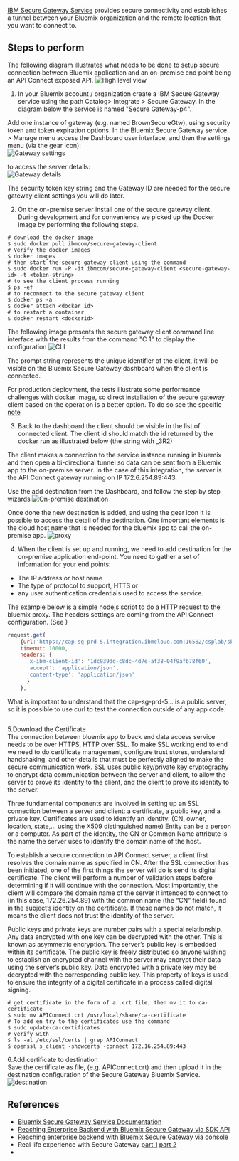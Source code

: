 [IBM Secure Gateway Service](https://console.ng.bluemix.net/docs/services/SecureGateway/secure_gateway.html) provides secure connectivity and establishes a tunnel between your Bluemix organization and the remote location that you want to connect to.

## Steps to perform
The following diagram illustrates what needs to be done to setup secure connection between Bluemix application and an on-premise end point being an API Connect exposed API.
![High level view](./sg-hl-view.png)

1. In your Bluemix account / organization create a IBM Secure Gateway service using the path Catalog> Integrate > Secure Gateway.  In the diagram below the service is named "Secure Gateway-p4".

 Add one instance of gateway (e.g. named BrownSecureGtw), using security token and token expiration options. In the Bluemix Secure Gateway service >  Manage menu access the Dashboard user interface, and then the settings menu (via the gear icon):  
 ![Gateway settings](./gear.png)  

 to access the server details:  
 ![Gateway details](sg-serv-details.png)

 The security token key string and the Gateway ID are needed for the secure gateway client settings you will do later.

2. On the on-premise server install one of the secure gateway client. During development and for convenience we picked up the Docker image by performing the following steps.

 ```
# download the docker image
$ sudo docker pull ibmcom/secure-gateway-client
# Verify the docker images
$ docker images
# then start the secure gateway client using the command
$ sudo docker run -P -it ibmcom/secure-gateway-client <secure-gateway-id> -t <token-string>
# to see the client process running                                  
$ ps -ef
# to reconnect to the secure gateway client
$ docker ps -a
$ docker attach <docker id>
# to restart a container
$ docker restart <dockerid>
```  
The following image presents the secure gateway client command line interface with the results from the command "C 1" to display the configuration
![CLI](sg-cli.png)  

 The prompt  string represents the unique identifier of the client, it will be visible on the Bluemix Secure Gateway dashboard when the client is connected.

 For production deployment, the tests illustrate some performance challenges with docker image, so direct installation of the secure gateway client based on the operation is a better option. To do so see the specific [note](intall_linux_client.md)

3. Back to the dashboard the client should be visible in the list of connected client. The client id should match the id returned by the docker run as illustrated below (the string with _3R2)

 The client makes a connection to the service instance running in bluemix and then open a bi-directional tunnel so data can be sent from a Bluemix app to the on-premise server. In the case of this integration, the server is the API Connect gateway running on IP 172.6.254.89:443.

 Use the add destination from the Dashboard, and follow the step by step wizards
 ![On-premise destination](add-destination.png)

 Once done the new destination is added, and using the gear icon it is possible to access the detail of the destination. One important elements is the cloud host name that is needed for the bluemix app to call the on-premise app.
 ![proxy](cloud-host.png)

4. When the client is set up and running, we need to add destination for the on-premise application end-point. You need to gather a set of information for your end points:
 * The IP address or host name
 * The type of protocol to support, HTTS or
 * any user authentication credentials used to access the service.

 The example below is a simple nodejs script to do a HTTP request to the bluemix proxy. The headers settings are coming from the API Connect configuration. (See []())
```javascript
request.get(
    {url:'https://cap-sg-prd-5.integration.ibmcloud.com:16582/csplab/sb/sample-inventory-api/items',
    timeout: 10000,
    headers: {
      'x-ibm-client-id': '1dc939dd-c8dc-4d7e-af38-04f9afb78f60',
      'accept': 'application/json',
      'content-type': 'application/json'
      }
    },
```

 What is important to understand that the cap-sg-prd-5... is a public server, so it is possible to use curl to test the connection outside of any app code.
  ```

  ```

5.Download the Certificate  
 The connection between bluemix app to back end data access service needs to be over HTTPS, HTTP over SSL. To make SSL working end to end we need to do certificate management, configure trust stores, understand handshaking, and other details that must be perfectly aligned to make the secure communication work. SSL uses public key/private key cryptography to encrypt data communication between the server and client, to allow the server to prove its identity to the client, and the client to prove its identity to the server.

 Three fundamental components are involved in setting up an SSL connection between a server and client: a certificate, a public key, and a private key. Certificates are used to identify an identity: (CN, owner, location, state,... using the X509 distinguished name) Entity can be a person or a computer. As part of the identity, the CN or Common Name attribute is the name the server uses to identify the domain name of the host.

 To establish a secure connection to API Connect server, a client first resolves the domain name as specified in CN. After the SSL connection has been initiated, one of the first things the server will do is send its digital certificate. The client will perform a number of validation steps before determining if it will continue with the connection. Most importantly, the client will compare the domain name of the server it intended to connect to (in this case, 172.26.254.89) with the common name (the “CN” field) found in the subject’s identity on the certificate. If these names do not match, it means the client does not trust the identity of the server.

 Public keys and private keys are number pairs with a special relationship. Any data encrypted with one key can be decrypted with the other. This is known as asymmetric encryption. The server’s public key is embedded within its certificate. The public key is freely distributed so anyone wishing to establish an encrypted channel with the server may encrypt their data using the server’s public key. Data encrypted with a private key may be decrypted with the corresponding public key. This property of keys is used to ensure the integrity of a digital certificate in a process called digital signing.

 ```
# get certificate in the form of a .crt file, then mv it to ca-certificate
$ sudo mv APIConnect.crt /usr/local/share/ca-certificate
# To add en try to the certificates use the command
$ sudo update-ca-certificates
# verify with
$ ls -al /etc/ssl/certs | grep APIConnect
$ openssl s_client -showcerts -connect 172.16.254.89:443
```

6.Add certificate to destination  
Save the certificate as file, (e.g. APIConnect.crt) and then upload it in the destination configuration of the Secure Gateway Bluemix Service.
![destination](TLS_Options.png)


## References
* [Bluemix Secure Gateway Service Documentation](https://console.ng.bluemix.net/docs/services/SecureGateway/secure_gateway.html)
* [Reaching Enterprise Backend with Bluemix Secure Gateway via SDK API](https://www.ibm.com/blogs/bluemix/2015/04/reaching-enterprise-backend-bluemix-secure-gateway-via-sdk-api/)
* [Reaching enterprise backend with Bluemix Secure Gateway via console](https://www.ibm.com/blogs/bluemix/2015/04/reaching-enterprise-backend-bluemix-secure-gateway/)
* Real life experience with Secure Gateway
[part 1](https://www.ibm.com/blogs/bluemix/2015/11/secure-gateway-in-production-part1/)
[part 2](https://www.ibm.com/blogs/bluemix/2015/11/secure-gateway-in-production-part2/)
* [](https://www.ibm.com/blogs/bluemix/2015/05/bluemix-hybrid-integration/)
